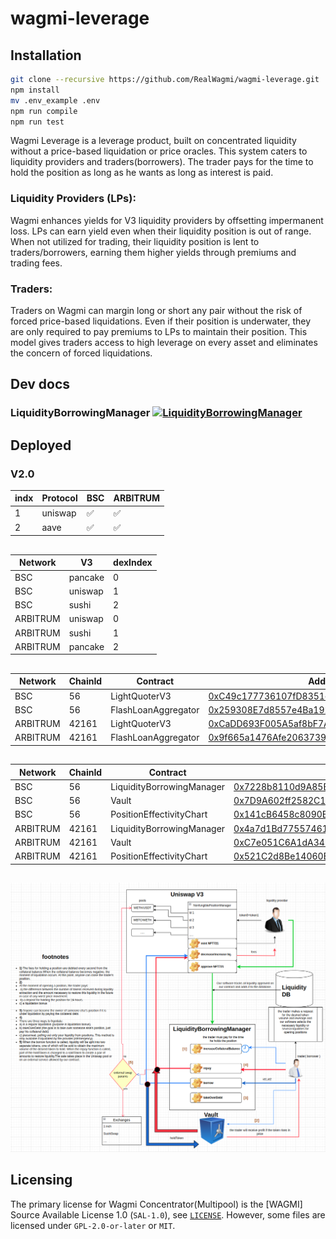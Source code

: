 # wagmi-leverage

## Installation
```bash
git clone --recursive https://github.com/RealWagmi/wagmi-leverage.git
npm install
mv .env_example .env
npm run compile
npm run test
```


Wagmi Leverage is a leverage product, built on concentrated liquidity without a price-based liquidation or price oracles. This system caters to liquidity providers and traders(borrowers). The trader pays for the time to hold the position as long as he wants as long as interest is paid.

### Liquidity Providers (LPs): 
Wagmi enhances yields for V3 liquidity providers by offsetting impermanent loss. LPs can earn yield even when their liquidity position is out of range. When not utilized for trading, their liquidity position is lent to traders/borrowers, earning them higher yields through premiums and trading fees​​.

### Traders: 
Traders on Wagmi can margin long or short any pair without the risk of forced price-based liquidations. Even if their position is underwater, they are only required to pay premiums to LPs to maintain their position. This model gives traders access to high leverage on every asset and eliminates the concern of forced liquidations​​.



## Dev docs
### LiquidityBorrowingManager [![LiquidityBorrowingManager](https://img.shields.io/badge/docs-%F0%9F%93%84-yellow)](./docs/LiquidityBorrowingManager.md)

## Deployed

### V2.0

| indx | Protocol |BSC | ARBITRUM |
|------| ------- | -----| -----|
| 1 | uniswap | ✅ | ✅ |
| 2 | aave | ✅ | ✅ |

##

| Network | V3 | dexIndex |
|------| ------- | -----|
| BSC | pancake | 0 |
| BSC | uniswap | 1 |
| BSC | sushi | 2 |
| ARBITRUM | uniswap | 0 |
| ARBITRUM | sushi | 1 |
| ARBITRUM | pancake | 2 |

##

| Network | ChainId | Contract | Address |
|------| ------- | -----| -----|
| BSC | 56 | LightQuoterV3 | [0xC49c177736107fD8351ed6564136B9ADbE5B1eC3](https://bscscan.com/address/0xC49c177736107fD8351ed6564136B9ADbE5B1eC3) |
| BSC | 56 | FlashLoanAggregator | [0x259308E7d8557e4Ba192De1aB8Cf7e0E21896442](https://bscscan.com/address/0x259308E7d8557e4Ba192De1aB8Cf7e0E21896442) |
| ARBITRUM | 42161 | LightQuoterV3 | [0xCaDD693F005A5af8bF7Afa2BF45DFA8d61053DB6](https://arbiscan.io/address/0xCaDD693F005A5af8bF7Afa2BF45DFA8d61053DB6) |
| ARBITRUM | 42161 | FlashLoanAggregator | [0x9f665a1476Afe20637393b61Dc4ce8c6d1108b0A](https://arbiscan.io/address/0x9f665a1476Afe20637393b61Dc4ce8c6d1108b0A) |
##

| Network | ChainId | Contract | Address |
|------| ------- | -----| -----|
| BSC | 56 | LiquidityBorrowingManager | [0x7228b8110d9A85BD6740bE03677Eb6deDe0546a8](https://bscscan.com/address/0x7228b8110d9A85BD6740bE03677Eb6deDe0546a8) |
| BSC | 56 | Vault| [0x7D9A602ff2582C1111C47134914415Ba4F1323A5](https://bscscan.com/address/0x7D9A602ff2582C1111C47134914415Ba4F1323A5) |
| BSC | 56 | PositionEffectivityChart| [0x141cB6458c8090B23539083C6545070D2ce4EF87](https://bscscan.com/address/0x141cB6458c8090B23539083C6545070D2ce4EF87) |
| ARBITRUM | 42161 | LiquidityBorrowingManager | [0x4a7d1Bd77557461aBa23b74bF41153034524107b](https://bscscan.com/address/0x4a7d1Bd77557461aBa23b74bF41153034524107b) |
| ARBITRUM | 42161 | Vault| [0xC7e051C6A1dA34E6aE8171DB3de38515388D85f8](https://bscscan.com/address/0xC7e051C6A1dA34E6aE8171DB3de38515388D85f8) |
| ARBITRUM | 42161 | PositionEffectivityChart| [0x521C2d8Be14060B7617c2E2597eE9b52A995E65F](https://bscscan.com/address/0x521C2d8Be14060B7617c2E2597eE9b52A995E65F) |

##

![](1.png "Title")

## Licensing

The primary license for Wagmi Concentrator(Multipool) is the [WAGMI] Source Available License 1.0 (`SAL-1.0`), see [`LICENSE`](./LICENSE.md). However, some files are licensed under `GPL-2.0-or-later` or `MIT`.